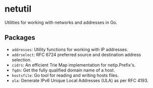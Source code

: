 # netutil

Utilities for working with networks and addresses in Go.

## Packages

- `addresses`: Utility functions for working with IP addresses.
- `addrselect`: RFC 6724 preferred source and destination address selection.
- `cidrs`: An efficient Trie Map implementation for netip.Prefix's.
- `fqdn`: Get the fully qualified domain name of a host.
- `hostsfile`: Go tool for reading and writing hosts files.
- `ula`: Generate IPv6 Unique Local Addresses (ULA) as per RFC 4193.